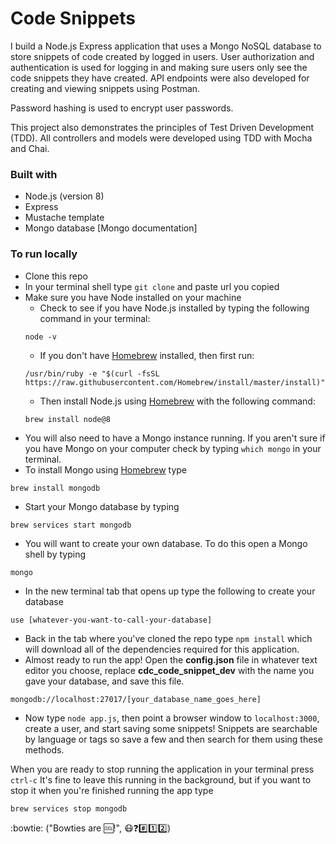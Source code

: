 # Code Snippets

I build a Node.js Express application that uses a Mongo NoSQL database to store snippets of code created by logged in users. User authorization and authentication is used for logging in and making sure users only see the code snippets they have created. API endpoints were also developed for creating and viewing snippets using Postman.

Password hashing is used to encrypt user passwords.

This project also demonstrates the principles of Test Driven Development (TDD). All controllers and models were developed using TDD with Mocha and Chai.

### Built with
* Node.js (version 8)
* Express
* Mustache template
* Mongo database [Mongo documentation]

### To run locally
* Clone this repo
* In your terminal shell type `git clone` and paste url you copied
* Make sure you have Node installed on your machine
  * Check to see if you have Node.js installed by typing the following command in your terminal:
  ```
  node -v
  ```
  * If you don't have [Homebrew](https://brew.sh/) installed, then first run:
  ```
  /usr/bin/ruby -e "$(curl -fsSL https://raw.githubusercontent.com/Homebrew/install/master/install)"
  ```
  * Then install Node.js using [Homebrew](https://brew.sh/) with the following command:
  ```
  brew install node@8
  ```
* You will also need to have a Mongo instance running. If you aren't sure if you have Mongo on your computer check by typing `which mongo` in your terminal.
* To install Mongo using [Homebrew](https://brew.sh/) type
```
brew install mongodb
```
* Start your Mongo database by typing
```
brew services start mongodb
```
* You will want to create your own database. To do this open a Mongo shell by typing
```
mongo
```
* In the new terminal tab that opens up type the following to create your database
```
use [whatever-you-want-to-call-your-database]
```
* Back in the tab where you've cloned the repo type `npm install` which will download all of the dependencies required for this application.
* Almost ready to run the app! Open the **config.json** file in whatever text editor you choose, replace **cdc_code_snippet_dev** with the name you gave your database, and save this file.
```
mongodb://localhost:27017/[your_database_name_goes_here]
```
* Now type `node app.js`, then point a browser window to `localhost:3000`, create a user, and start saving some snippets! Snippets are searchable by language or tags so save a few and then search for them using these methods.

When you are ready to stop running the application in your terminal press `ctrl-c`
It's fine to leave this running in the background, but if you want to stop it when you're finished running the app type
```
brew services stop mongodb
```

:bowtie:
("Bowties are :cool:!", :mask::question::hash::one::two:)
